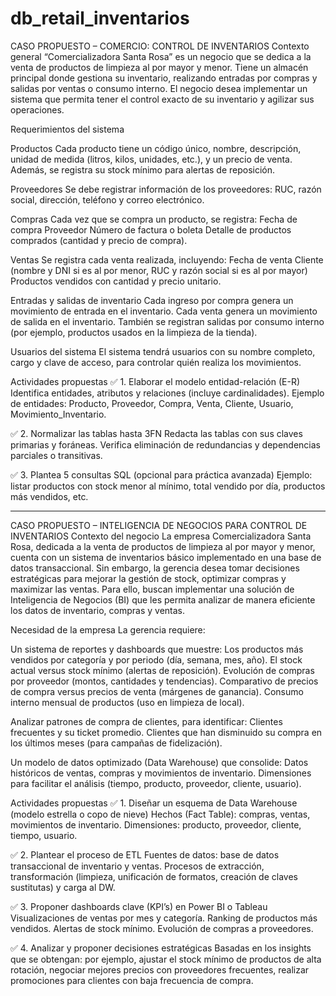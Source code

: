 # db_retail_inventarios

CASO PROPUESTO – COMERCIO: CONTROL DE INVENTARIOS
Contexto general
“Comercializadora Santa Rosa” es un negocio que se dedica a la venta de productos de limpieza al por mayor y menor. Tiene un almacén principal donde gestiona su inventario, realizando entradas por compras y salidas por ventas o consumo interno. El negocio desea implementar un sistema que permita tener el control exacto de su inventario y agilizar sus operaciones.

Requerimientos del sistema

Productos
  Cada producto tiene un código único, nombre, descripción, unidad de medida (litros, kilos, unidades, etc.), y un precio de venta.
  Además, se registra su stock mínimo para alertas de reposición.

Proveedores
  Se debe registrar información de los proveedores: RUC, razón social, dirección, teléfono y correo electrónico.

Compras
  Cada vez que se compra un producto, se registra:
  Fecha de compra
  Proveedor
  Número de factura o boleta
  Detalle de productos comprados (cantidad y precio de compra).

Ventas
  Se registra cada venta realizada, incluyendo:
  Fecha de venta
  Cliente (nombre y DNI si es al por menor, RUC y razón social si es al por mayor)
  Productos vendidos con cantidad y precio unitario.

Entradas y salidas de inventario
  Cada ingreso por compra genera un movimiento de entrada en el inventario.
  Cada venta genera un movimiento de salida en el inventario.
  También se registran salidas por consumo interno (por ejemplo, productos usados en la limpieza de la tienda).

Usuarios del sistema
  El sistema tendrá usuarios con su nombre completo, cargo y clave de acceso, para controlar quién realiza los movimientos.

Actividades propuestas
✅ 1. Elaborar el modelo entidad-relación (E-R)
  Identifica entidades, atributos y relaciones (incluye cardinalidades).
  Ejemplo de entidades: Producto, Proveedor, Compra, Venta, Cliente, Usuario, Movimiento_Inventario.

✅ 2. Normalizar las tablas hasta 3FN
  Redacta las tablas con sus claves primarias y foráneas.
  Verifica eliminación de redundancias y dependencias parciales o transitivas.

✅ 3. Plantea 5 consultas SQL (opcional para práctica avanzada)
  Ejemplo: listar productos con stock menor al mínimo, total vendido por día, productos más vendidos, etc.

--------------------------------------------------------------------------------------------------------------------------------------------------------

CASO PROPUESTO – INTELIGENCIA DE NEGOCIOS PARA CONTROL DE INVENTARIOS
Contexto del negocio
La empresa Comercializadora Santa Rosa, dedicada a la venta de productos de limpieza al por mayor y menor, cuenta con un sistema de inventarios básico implementado en una base de datos transaccional. Sin embargo, la gerencia desea tomar decisiones estratégicas para mejorar la gestión de stock, optimizar compras y maximizar las ventas.
Para ello, buscan implementar una solución de Inteligencia de Negocios (BI) que les permita analizar de manera eficiente los datos de inventario, compras y ventas.

Necesidad de la empresa
La gerencia requiere:

Un sistema de reportes y dashboards que muestre:
  Los productos más vendidos por categoría y por periodo (día, semana, mes, año).
  El stock actual versus stock mínimo (alertas de reposición).
  Evolución de compras por proveedor (montos, cantidades y tendencias).
  Comparativo de precios de compra versus precios de venta (márgenes de ganancia).
  Consumo interno mensual de productos (uso en limpieza de local).

Analizar patrones de compra de clientes, para identificar:
  Clientes frecuentes y su ticket promedio.
  Clientes que han disminuido su compra en los últimos meses (para campañas de fidelización).

Un modelo de datos optimizado (Data Warehouse) que consolide:
  Datos históricos de ventas, compras y movimientos de inventario.
  Dimensiones para facilitar el análisis (tiempo, producto, proveedor, cliente, usuario).

Actividades propuestas
✅ 1. Diseñar un esquema de Data Warehouse (modelo estrella o copo de nieve)
  Hechos (Fact Table): compras, ventas, movimientos de inventario.
  Dimensiones: producto, proveedor, cliente, tiempo, usuario.

✅ 2. Plantear el proceso de ETL
  Fuentes de datos: base de datos transaccional de inventario y ventas.
  Procesos de extracción, transformación (limpieza, unificación de formatos, creación de claves sustitutas) y carga al DW.

✅ 3. Proponer dashboards clave (KPI’s) en Power BI o Tableau
  Visualizaciones de ventas por mes y categoría.
  Ranking de productos más vendidos.
  Alertas de stock mínimo.
  Evolución de compras a proveedores.

✅ 4. Analizar y proponer decisiones estratégicas
  Basadas en los insights que se obtengan: por ejemplo, ajustar el stock mínimo de productos de alta rotación, negociar mejores precios con proveedores frecuentes, realizar promociones para clientes con baja frecuencia de compra.

